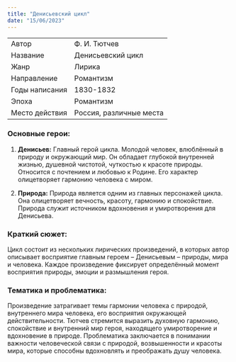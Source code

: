 ```yaml
---
title: "Денисьевский цикл"
date: "15/06/2023"
---
```


|                |                         |
| -------------- | ----------------------- |
| Автор          | Ф. И. Тютчев            |
| Название       | Денисьевский цикл       |
| Жанр           | Лирика                  |
| Направление    | Романтизм               |
| Годы написания | 1830-1832               |
| Эпоха          | Романтизм               |
| Место действия | Россия, различные места |

### Основные герои:

1. **Денисьев:** Главный герой цикла. Молодой человек, влюблённый в природу и окружающий мир. Он обладает глубокой внутренней жизнью, душевной чистотой, чуткостью к красоте природы. Относится с почтением и любовью к Родине. Его характер олицетворяет гармонию человека с миром.

2. **Природа:** Природа является одним из главных персонажей цикла. Она олицетворяет вечность, красоту, гармонию и спокойствие. Природа служит источником вдохновения и умиротворения для Денисьева.

### Краткий сюжет:

Цикл состоит из нескольких лирических произведений, в которых автор описывает восприятие главным героем – Денисьевым – природы, мира и человека. Каждое произведение фиксирует определённый момент восприятия природы, эмоции и размышления героя.

### Тематика и проблематика:

Произведение затрагивает темы гармонии человека с природой, внутреннего мира человека, его восприятия окружающей действительности. Тютчев стремится выразить духовную гармонию, спокойствие и внутренний мир героя, находящего умиротворение и вдохновение в природе. Проблематика заключается в понимании важности человеческой связи с природой, возвышенности и красоты мира, которые способны вдохновлять и преображать душу человека.
